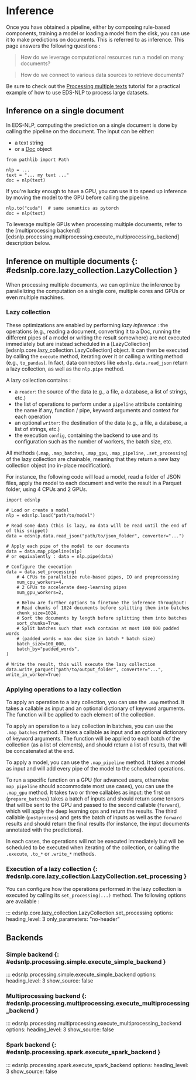 # Inference

Once you have obtained a pipeline, either by composing rule-based components, training a model or loading a model from the disk, you can use it to make predictions on documents. This is referred to as inference. This page answers the following questions :

> How do we leverage computational resources run a model on many documents?

> How do we connect to various data sources to retrieve documents?

Be sure to check out the [Processing multiple texts](/tutorials/multiple-texts) tutorial for a practical example of how to use EDS-NLP to process large datasets.

## Inference on a single document

In EDS-NLP, computing the prediction on a single document is done by calling the pipeline on the document. The input can be either:

- a text string
- or a [Doc](https://spacy.io/api/doc) object

```{ .python .no-check }
from pathlib import Path

nlp = ...
text = "... my text ..."
doc = nlp(text)
```

If you're lucky enough to have a GPU, you can use it to speed up inference by moving the model to the GPU before calling the pipeline.

```{ .python .no-check }
nlp.to("cuda")  # same semantics as pytorch
doc = nlp(text)
```

To leverage multiple GPUs when processing multiple documents, refer to the [multiprocessing backend][edsnlp.processing.multiprocessing.execute_multiprocessing_backend] description below.

## Inference on multiple documents {: #edsnlp.core.lazy_collection.LazyCollection }

When processing multiple documents, we can optimize the inference by parallelizing the computation on a single core, multiple cores and GPUs or even multiple machines.

### Lazy collection

These optimizations are enabled by performing *lazy inference* : the operations (e.g., reading a document, converting it to a Doc, running the different pipes of a model or writing the result somewhere) are not executed immediately but are instead scheduled in a [LazyCollection][edsnlp.core.lazy_collection.LazyCollection] object. It can then be executed by calling the `execute` method, iterating over it or calling a writing method (e.g., `to_pandas`). In fact, data connectors like `edsnlp.data.read_json` return a lazy collection, as well as the `nlp.pipe` method.

A lazy collection contains :

- a `reader`: the source of the data (e.g., a file, a database, a list of strings, etc.)
- the list of operations to perform under a `pipeline` attribute containing the name if any, function / pipe, keyword arguments and context for each operation
- an optional `writer`: the destination of the data (e.g., a file, a database, a list of strings, etc.)
- the execution `config`, containing the backend to use and its configuration such as the number of workers, the batch size, etc.

All methods (`.map`, `.map_batches`, `.map_gpu`, `.map_pipeline`, `.set_processing`) of the lazy collection are chainable, meaning that they return a new lazy collection object (no in-place modification).

For instance, the following code will load a model, read a folder of JSON files, apply the model to each document and write the result in a Parquet folder, using 4 CPUs and 2 GPUs.

```{ .python .no-check }
import edsnlp

# Load or create a model
nlp = edsnlp.load("path/to/model")

# Read some data (this is lazy, no data will be read until the end of of this snippet)
data = edsnlp.data.read_json("path/to/json_folder", converter="...")

# Apply each pipe of the model to our documents
data = data.map_pipeline(nlp)
# or equivalently : data = nlp.pipe(data)

# Configure the execution
data = data.set_processing(
    # 4 CPUs to parallelize rule-based pipes, IO and preprocessing
    num_cpu_workers=4,
    # 2 GPUs to accelerate deep-learning pipes
    num_gpu_workers=2,

    # Below are further options to finetune the inference throughput:
    # Read chunks of 1024 documents before splitting them into batches
    chunk_size=1024,
    # Sort the documents by length before splitting them into batches
    sort_chunks=True,
    # Split batches such that each contains at most 100 000 padded words
    # (padded_words = max doc size in batch * batch size)
    batch_size=100_000,
    batch_by="padded_words",
)

# Write the result, this will execute the lazy collection
data.write_parquet("path/to/output_folder", converter="...", write_in_worker=True)
```

### Applying operations to a lazy collection

To apply an operation to a lazy collection, you can use the `.map` method. It takes a callable as input and an optional dictionary of keyword arguments. The function will be applied to each element of the collection.

To apply an operation to a lazy collection in batches, you can use the `.map_batches` method. It takes a callable as input and an optional dictionary of keyword arguments. The function will be applied to each batch of the collection (as a list of elements), and should return a list of results, that will be concatenated at the end.

To apply a model, you can use the `.map_pipeline` method. It takes a model as input and will add every pipe of the model to the scheduled operations.

To run a specific function on a GPU (for advanced users, otherwise `map_pipeline` should accommodate most use cases), you can use the `.map_gpu` method. It takes two or three callables as input: the first on (`prepare_batches`) takes a batch of inputs and should return some tensors that will be sent to the GPU and passed to the second callable (`forward`), which will apply the deep learning ops and return the results. The third callable (`postprocess`) and gets the batch of inputs as well as the `forward` results and should return the final results (for instance, the input documents annotated with the predictions).

In each cases, the operations will not be executed immediately but will be scheduled to be executed when iterating of the collection, or calling the `.execute`, `.to_*` or `.write_*` methods.

### Execution of a lazy collection {: #edsnlp.core.lazy_collection.LazyCollection.set_processing }

You can configure how the operations performed in the lazy collection is executed by calling its `set_processing(...)` method. The following options are available :

::: edsnlp.core.lazy_collection.LazyCollection.set_processing
    options:
        heading_level: 3
        only_parameters: "no-header"

## Backends

### Simple backend {: #edsnlp.processing.simple.execute_simple_backend }

::: edsnlp.processing.simple.execute_simple_backend
    options:
        heading_level: 3
        show_source: false

### Multiprocessing backend {: #edsnlp.processing.multiprocessing.execute_multiprocessing_backend }

::: edsnlp.processing.multiprocessing.execute_multiprocessing_backend
    options:
        heading_level: 3
        show_source: false

### Spark backend {: #edsnlp.processing.spark.execute_spark_backend }

::: edsnlp.processing.spark.execute_spark_backend
    options:
        heading_level: 3
        show_source: false
